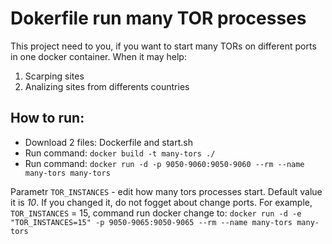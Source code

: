 # Dokerfile run many TOR processes

This project need to you, if you want to start many TORs on different ports in one docker container. When it may help: 
1. Scarping sites
2. Analizing sites from differents countries

## How to run:
- Download 2 files: Dockerfile and start.sh
- Run command: `docker build -t many-tors ./`
- Run command: `docker run -d -p 9050-9060:9050-9060 --rm --name many-tors many-tors`

Parametr `TOR_INSTANCES` - edit how many tors processes start. Default value it is *10*. If you changed it, do not fogget about change ports. For example, `TOR_INSTANCES` = 15, command run docker change to:
`docker run -d -e "TOR_INSTANCES=15" -p 9050-9065:9050-9065 --rm --name many-tors many-tors`
